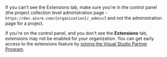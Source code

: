 If you can't see the Extensions tab, make sure you're in the control panel
(the project collection level administration page - ```https://dev.azure.com/{organization}/_admin/```)
and not the administration page for a project.

If you're on the control panel, and you don't see the **Extensions** tab,
extensions may not be enabled for your organization.
You can get early access to the extensions feature by [joining the Visual Studio Partner Program](https://vsipprogram.com/join).

